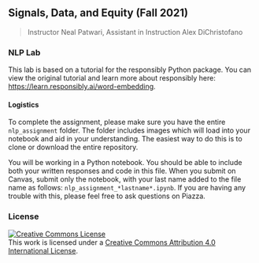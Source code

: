 ##  Signals, Data, and Equity (Fall 2021)
> Instructor Neal Patwari, Assistant in Instruction Alex DiChristofano

### NLP Lab 

This lab is based on a tutorial for the responsibly Python package. You can view the original tutorial and learn more about responsibly here: https://learn.responsibly.ai/word-embedding.

#### Logistics

To complete the assignment, please make sure you have the entire `nlp_assignment` folder. The folder includes images which will load into your notebook and aid in your understanding. The easiest way to do this is to clone or download the entire repository.

You will be working in a Python notebook. You should be able to include both your written responses and code in this file. When you submit on Canvas, submit only the notebook, with your last name added to the file name as follows: `nlp_assignment_*lastname*.ipynb`. If you are having any trouble with this, please feel free to ask questions on Piazza.

### License

<a rel="license" href="http://creativecommons.org/licenses/by/4.0/"><img alt="Creative Commons License" style="border-width:0" src="https://i.creativecommons.org/l/by/4.0/88x31.png" /></a><br />This work is licensed under a <a rel="license" href="http://creativecommons.org/licenses/by/4.0/">Creative Commons Attribution 4.0 International License</a>.